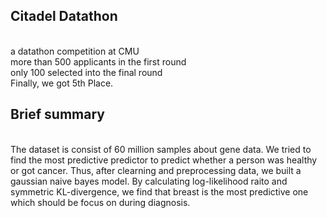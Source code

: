 ## Citadel Datathon
<br>a datathon competition at CMU
<br>more than 500 applicants in the first round
<br>only 100 selected into the final round
<br>Finally, we got 5th Place.
## Brief summary
<br>The dataset is consist of 60 million samples about gene data. We tried to find the most predictive predictor to predict whether a person was healthy or got cancer. Thus, after clearning and preprocessing data, we built a gaussian naive bayes model. By calculating log-likelihood raito and symmetric KL-divergence, we find that breast is the most predictive one which should be focus on during diagnosis.
